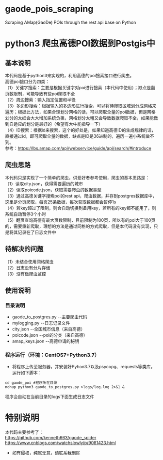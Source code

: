 # gaode_pois_scraping
Scraping AMap(GaoDe) POIs through the rest api base on Python
# python3 爬虫高德POI数据到Postgis中
## 基本说明
本代码是基于python3来实现的，利用高德的poi搜索接口进行爬虫。</br>
高德poi接口分为四类：</br>
（1）关键字搜索：主要是根据关键字对poi进行搜索（本代码中使用）；缺点是翻页数限制，可能导致有些poi爬取不全</br>
（2）周边搜索：输入指定位置和半径</br>
（3）多边形搜索：根据输入的多边形进行搜索，可以将待爬取区域划分成网格来遍历；根据此方法，如果合理划分网格的话，可以爬取全量的poi数据，但是网格划分的太细会大大增加系统负担，网格划分太粗又会导致数据爬取不全，如果能做到自适应的划分是最好的（希望有大牛能指导一下）</br>
（4）ID搜索：根据id来搜索，这个的好处是，如果知道高德ID的生成规律的话，直接通过id，即可爬取全量的数据，缺点是ID是36进制的，遍历一遍小系统做不到。</br>
参考：https://lbs.amap.com/api/webservice/guide/api/search/#introduce
## 爬虫思路
本代码只是实现了一个简单的爬虫，供爱好者参考使用，爬虫的基本思路是：</br>
（1）读取city.json，获得需要遍历的城市</br>
（2）读取poicode.json，获取需要爬虫的数据类型</br>
（3）通过高德关键字搜索poi的rest api，爬虫数据，并存到postgres数据库中，这里是分页爬取，每页25条数据，每次获取数据都会暂停1s</br>
（4）若key超过了限制，则会自动切换到备用key，若所有的key都不能用了，则系统自动暂停3个小时</br>
（5）翻页查询高德有最大页数限制，目前限制为100页，所以有的poi大于100页的，需要重新爬取，理想的方法是通过网格的方式爬取，但是本代码没有实现，只是将其记录在了日志文件中</br>
## 待解决的问题
（1）未结合使用网格爬虫</br>
（2）日志没有分片存储</br>
（3）没有做爬虫监控</br>
## 使用说明
### 目录说明
- gaode_to_postgres.py --主要爬虫代码
- mylogging.py --日志记录文件
- city.json --全国城市信息（来自高德）
- poicode.json --poi的分类（来自高德）
- amap_keys.json --高德申请的秘钥
### 程序运行（环境：CentOS7+Python3.7）
- 将程序上传至服务器，并安装好Pyhon3.7以及psycopg、requests等类库，运行如下脚本：
```
cd gaode_poi #程序所在目录
nohup python3 gaode_to_postgres.py >logs/log.log 2>&1 &
```
程序会自动在当前目录的logs下面生成日志文件
# 特别说明
本代码主要参考了：</br>
https://github.com/kenneth663/gaode_spider
https://www.cnblogs.com/watchslowly/p/9081423.html
- 如有侵权，纯属无意，请联系我删除
